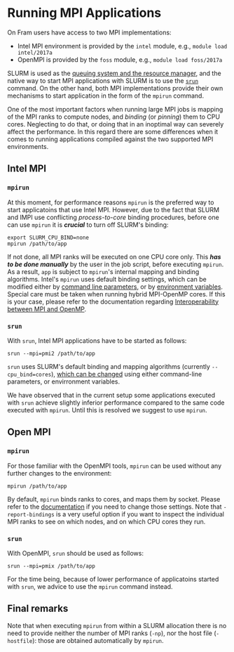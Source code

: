 # Running MPI Applications

On Fram users have access to two MPI implementations:

* Intel MPI environment is provided by the `intel` module, e.g.,
`module load intel/2017a` 
* OpenMPI is provided by the `foss` module, e.g., `module load
foss/2017a` 

SLURM is used as the [queuing system and the resource
manager](jobscripts.md), and the native way to start MPI applications 
with SLURM is to use the [`srun`](https://slurm.schedmd.com/srun.html)
command. On the other hand, both MPI implementations provide their own
mechanisms to start application in the form of the `mpirun`
command.

One of the most important factors when running large MPI jobs is
mapping of the MPI ranks to compute nodes, and *binding* (or
*pinning*) them to CPU cores. Neglecting to do that, or doing that in
an inoptimal way can severely affect the performance. In this regard
there are some differences when it comes to running applications
compiled against the two supported MPI environments.

## Intel MPI

### `mpirun`
At this moment, for performance reasons `mpirun` is the preferred way
to start applicatoins that use Intel MPI. However, due to the fact that
SLURM and IMPI use conflicting  *process-to-core* binding procedures,
before one can use `mpirun` it is ***crucial*** to turn off SLURM's
binding:

```
export SLURM_CPU_BIND=none
mpirun /path/to/app
```

If not done, all MPI ranks will be executed on one CPU core only. This
***has to be done manually*** by the user in the job script, before 
executing `mpirun`. As a result, `app` is subject to `mpirun`'s
internal mapping and binding algorithms. Intel's `mpirun` uses default
binding settings, which can be modified either by [command line
parameters](https://software.intel.com/en-us/node/589999), or by
[environment
variables](https://software.intel.com/en-us/mpi-developer-reference-windows-environment-variables-for-process-pinning).
Special care must be taken when running hybrid MPI-OpenMP cores. If
this is your case, please refer to the documentation regarding
[Interoperability between MPI and OpenMP](https://software.intel.com/en-us/mpi-developer-reference-windows-interoperability-with-openmp-api).

### `srun`
With `srun`, Intel MPI applications have to be started as follows:

```
srun --mpi=pmi2 /path/to/app
```

`srun` uses SLURM's default binding and mapping algorithms (currently
`--cpu_bind=cores`), [which can be changed](https://slurm.schedmd.com/srun.html) using either command-line
parameters, or envirronment variables.

We have observed that in the current setup some applications executed
with `srun` achieve slightly inferior performance compared to the same
code executed with `mpirun`. Until this is resolved we suggest to use `mpirun`.


## Open MPI

### `mpirun`

For those familiar with the OpenMPI tools, `mpirun` can be used
without any further changes to the environment:

```
mpirun /path/to/app
```

By default, `mpirun` binds ranks to cores, and maps them by
socket. Please refer to the
[documentation](https://www.open-mpi.org/doc/v2.1/man1/mpirun.1.php)
if you need to change those settings. Note that `-report-bindings` is
a very useful option if you want to inspect the individual MPI ranks
to see on which nodes, and on which CPU cores they run.

### `srun`

With OpenMPI, `srun` should be used as follows:

```
srun --mpi=pmix /path/to/app
```

For the time being, because of lower performance of applicatoins
started with `srun`, we advice to use the `mpirun` command instead.

## Final remarks

Note that when executing `mpirun` from within a SLURM allocation there
is no need to provide neither the number of MPI ranks (`-np`), nor the host file
(`-hostfile`): those are obtained automatically by `mpirun`.
